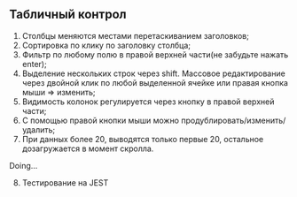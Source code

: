## Табличный контрол

1. Столбцы меняются местами перетаскиванием заголовков;
2. Сортировка по клику по заголовку столбца;
3. Фильтр по любому полю в правой верхней части(не забудьте нажать enter);
4. Выделение нескольких строк через shift. Массовое редактирование через двойной клик по любой выделенной ячейке или правая кнопка мыши => изменить;
5. Видимость колонок регулируется через кнопку в правой верхней части;
6. С помощью правой кнопки мыши можно продублировать/изменить/удалить;
7. При данных более 20, выводятся только первые 20, остальное дозагружается в момент скролла.

Doing...

8. Тестирование на JEST
